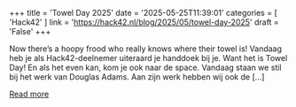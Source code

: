 +++
title = 'Towel Day 2025'
date = '2025-05-25T11:39:01'
categories = [ 
 'Hack42' 
] 
link = 'https://hack42.nl/blog/2025/05/towel-day-2025'
draft = 'False'
+++

Now there’s a hoopy frood who really knows where their towel is! Vandaag heb je als Hack42-deelnemer uiteraard je handdoek bij je. Want het is Towel Day! En als het even kan, kom je ook naar de space. Vandaag staan we stil bij het werk van Douglas Adams. Aan zijn werk hebben wij ook de [&#8230;]

[Read more](https://hack42.nl/blog/2025/05/towel-day-2025)